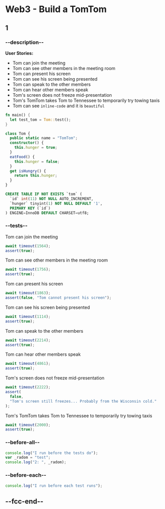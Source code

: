 # Web3 - Build a TomTom

## 1

### --description--

**User Stories:**

- Tom can join the meeting
- Tom can see other members in the meeting room
- Tom can present his screen
- Tom can see his screen being presented
- Tom can speak to the other members
- Tom can hear other members speak
- Tom's screen does not freeze mid-presentation
- Tom's TomTom takes Tom to Tennessee to temporarily try towing taxis
- Tom can see `inline-code` and it is `beautiful`

```rust
fn main() {
  let test_tom = Tom::test();
}
```

```typescript
class Tom {
  public static name = "TomTom";
  constructor() {
    this.hunger = true;
  }
  eatFood() {
    this.hunger = false;
  }
  get isHungry() {
    return this.hunger;
  }
}
```

```sql
CREATE TABLE IF NOT EXISTS `tom` (
  `id` int(11) NOT NULL AUTO_INCREMENT,
  `hunger` tinyint(1) NOT NULL DEFAULT '1',
  PRIMARY KEY (`id`)
) ENGINE=InnoDB DEFAULT CHARSET=utf8;
```

### --tests--

Tom can join the meeting

```js
await timeout(1564);
assert(true);
```

Tom can see other members in the meeting room

```js
await timeout(1756);
assert(true);
```

Tom can present his screen

```js
await timeout(1863);
assert(false, "Tom cannot present his screen");
```

Tom can see his screen being presented

```js
await timeout(1114);
assert(true);
```

Tom can speak to the other members

```js
await timeout(2214);
assert(true);
```

Tom can hear other members speak

```js
await timeout(4861);
assert(true);
```

Tom's screen does not freeze mid-presentation

```js
await timeout(2222);
assert(
  false,
  "Tom's screen still freezes... Probably from the Wisconsin cold."
);
```

Tom's TomTom takes Tom to Tennessee to temporarily try towing taxis

```js
await timeout(2000);
assert(true);
```

### --before-all--

```js
console.log("I run before the tests do");
var _radom = "test";
console.log("2: ", _radom);
```

### --before-each--

```js
console.log("I run before each test runs");
```

## --fcc-end--
